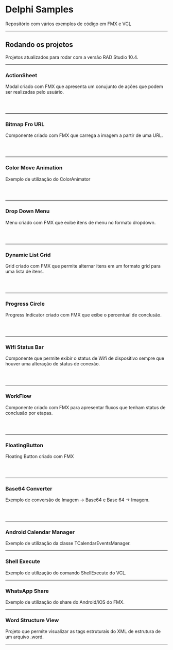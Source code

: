 # Delphi Samples
Repositório com vários exemplos de código em FMX e VCL

***

## Rodando os projetos
Projetos atualizados para rodar com a versão RAD Studio 10.4.

***

### ActionSheet
Modal criado com FMX que apresenta um conujunto de ações que podem ser realizadas pelo usuário.

<h1 align="center">
    <img alt="" title="" src="images/actionSheet.gif">
</h1>

***

### Bitmap Fro URL
Componente criado com FMX que carrega a imagem a partir de uma URL.

<h1 align="center">
    <img alt="" title="" src="images/bitmapFromURL.gif">
</h1>

***

### Color Move Animation
Exemplo de utilização do ColorAnimator

<h1 align="center">
    <img alt="" title="" src="images/colorMoveAnimation.gif">
</h1>

***

### Drop Down Menu
Menu criado com FMX que exibe itens de menu no formato dropdown.

<h1 align="center">
    <img alt="" title="" src="images/dropDownMenu.gif">
</h1>

***

### Dynamic List Grid
Grid criado com FMX que permite alternar itens em um formato grid para uma lista de itens.

<h1 align="center">
    <img alt="" title="" src="images/dynamicListGrid.gif">
</h1>

***

### Progress Circle
Progress Indicator criado com FMX que exibe o percentual de conclusão.

<h1 align="center">
    <img alt="" title="" src="images/progressCircle.gif">
</h1>

***

### Wifi Status Bar
Componente que permite exibir o status de Wifi de dispositivo sempre que houver uma alteração de status de conexão.

<h1 align="center">
    <img alt="" title="" src="images/wifiStatusBar.gif">
</h1>

***

### WorkFlow
Componente criado com FMX para apresentar fluxos que tenham status de conclusão por etapas.

<h1 align="center">
    <img alt="" title="" src="images/workFlow.gif">
</h1>

***

### FloatingButton
Floating Button criado com FMX

<h1 align="center">
    <img alt="" title="" src="images/floatingButton.gif">
</h1>

***

### Base64 Converter
Exemplo de conversão de Imagem -> Base64 e Base 64 -> Imagem. 

<h1 align="center">
    <img alt="" title="" src="images/base64Converter.gif">
</h1>

***

### Android Calendar Manager
Exemplo de utilização da classe TCalendarEventsManager.

***

### Shell Execute
Exemplo de utilização do comando ShellExecute do VCL.

***

### WhatsApp Share
Exemplo de utilização do share do Android/iOS do FMX.

***

### Word Structure View
Projeto que permite visualizar as tags estruturais do XML de estrutura de um arquivo .word.

***




